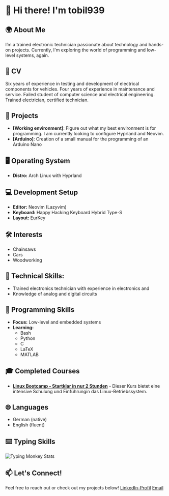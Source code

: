 # 👋 Hi there! I'm tobil939

## 🌍 About Me
I’m a trained electronic technician passionate about technology and hands-on projects.
Currently, I'm exploring the world of programming and low-level systems, again.

## 📝 CV
Six years of experience in testing and development of electrical components for vehicles.
Four years of experience in maintenance and service.
Failed student of computer science and electrical engineering.
Trained electrician, certified technician.

## 🚀 Projects
- **[Working environment]**:    Figure out what my best environment is for programming. I am currently looking to configure Hyprland and Neovim.
- **[Arduino]**:                Creation of a small manual for the programming of an Arduino Nano

## 🖥️ Operating System
- **Distro:** Arch Linux with Hyprland

## 💻 Development Setup
- **Editor:** Neovim (Lazyvim)
- **Keyboard:** Happy Hacking Keyboard Hybrid Type-S
- **Layout:** EurKey

## 🛠️ Interests
- Chainsaws
- Cars
- Woodworking

## 🔧 **Technical Skills**:
  - Trained electronics technician with experience in electronics and 
  - Knowledge of analog and digital circuits
 
## 💼 Programming Skills
- **Focus:** Low-level and embedded systems
- **Learning:** 
  - Bash
  - Python
  - C
  - LaTeX
  - MATLAB

 ## 🎓 Completed Courses
- **[Linux Bootcamp - Startklar in nur 2 Stunden](https://www.udemy.com/share/10c4793@Dh9-oYsU-L2pahLnzm0CqRX8z-X3wtvquAh5TP76yIpZG0E2MQ0gWHaqNJ3_boA8iA==/)** - Dieser Kurs bietet eine intensive Schulung und Einführungin das Linux-Betriebssystem.

## 🌐 Languages
- German (native)
- English (fluent)

## ⌨️ Typing Skills
![Typing Monkey Stats](https://monkeytype.com/profile/tobil939)

## 📫 Let's Connect!
Feel free to reach out or check out my projects below!
[LinkedIn-Profil](https://www.linkedin.com/in/tobias-leitz-5464702b9/overlay/about-this-profile/?lipi=urn%3Ali%3Apage%3Ad_flagship3_profile_view_base%3Bpo1AydHFSpyRfKNpI9SJaQ%3D%3D)
[Email](mailto:tobias.leitz@gmx.de)
